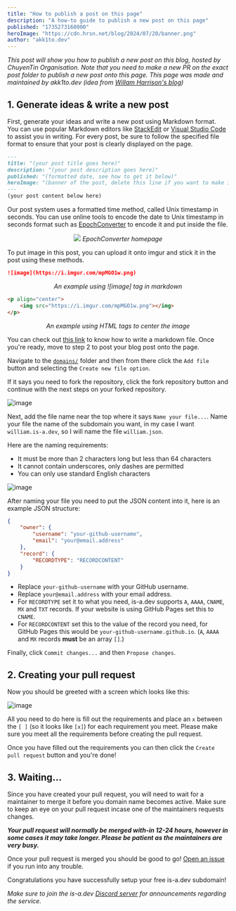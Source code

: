 ```yaml
---
title: "How to publish a post on this page"
description: "A how-to guide to publish a new post on this page"
published: "1735273160000"
heroImage: "https://cdn.hrsn.net/blog/2024/07/20/banner.png"
author: "akk1to.dev"
---
```

*This post will show you how to publish a new post on this blog, hosted by ChuyenTin Organisation. Note that you need to make a new PR on the exact post folder to publish a new post onto this page.*
*This page was made and maintained by akk1to.dev (idea from [Willam Harrison's blog](https://blog.wharrison.com.au/))*

## 1. Generate ideas & write a new post
First, generate your ideas and write a new post using Markdown format. You can use popular Markdown editors like [StackEdit](https://stackedit.io) or [Visual Studio Code](https://code.visualstudio.com) to assist you in writing. For every post, be sure to follow the specified file format to ensure that your post is clearly displayed on the page.
```md
---
title: "(your post title goes here)"
description: "(your post description goes here)"
published: "(formatted date, see how to get it below)"
heroImage: "(banner of the post, delete this line if you want to make it random)"
---
(your post content below here)
```
Our post system uses a formatted time method, called Unix timestamp in seconds. You can use online tools to encode the date to Unix timestamp in seconds format such as [EpochConverter](https://epochconverter.com/) to encode it and put inside the file.
<p align="center">
    <img src="https://i.imgur.com/mpMGO1w.png"></img>
    <i>EpochConverter homepage</i>
</p>
To put image in this post, you can upload it onto imgur and stick it in the post using these methods.

```md
![image](https://i.imgur.com/mpMGO1w.png)
```
<p align="center"><i>An example using ![image] tag in markdown</i></p>

```html
<p align="center">
    <img src="https://i.imgur.com/mpMGO1w.png"></img>
</p>
```
<p align="center"><i>An example using HTML tags to center the image</i></p>

You can check out [this link](https://docs.github.com/en/get-started/writing-on-github/getting-started-with-writing-and-formatting-on-github/basic-writing-and-formatting-syntax) to know how to write a markdown file.
Once you're ready, move to step 2 to post your blog post onto the page.

Navigate to the [`domains/`](https://wdh.gg/borLkD3) folder and then from there click the `Add file` button and selecting the `Create new file option`.

If it says you need to fork the repository, click the fork repository button and continue with the next steps on your forked repository.

![image](https://cdn.hrsn.net/blog/2024/07/20/Ll3qnqmY.png)

Next, add the file name near the top where it says `Name your file...`. Name your file the name of the subdomain you want, in my case I want `william.is-a.dev`, so I will name the file `william.json`.

Here are the naming requirements:

- It must be more than 2 characters long but less than 64 characters
- It cannot contain underscores, only dashes are permitted
- You can only use standard English characters

![image](https://cdn.hrsn.net/blog/2024/07/20/0GgRMCHy.png)

After naming your file you need to put the JSON content into it, here is an example JSON structure:

```json
{
    "owner": {
        "username": "your-github-username",
        "email": "your@email.address"
    },
    "record": {
        "RECORDTYPE": "RECORDCONTENT"
    }
}
```

- Replace `your-github-username` with your GitHub username.
- Replace `your@email.address` with your email address.
- For `RECORDTYPE` set it to what you need, is-a.dev supports `A`, `AAAA`, `CNAME`, `MX` and `TXT` records. If your website is using GitHub Pages set this to `CNAME`.
- For `RECORDCONTENT` set this to the value of the record you need, for GitHub Pages this would be `your-github-username.github.io`. (`A`, `AAAA` and `MX` records **must** be an array `[]`.)

Finally, click `Commit changes...` and then `Propose changes`.

## 2. Creating your pull request

Now you should be greeted with a screen which looks like this:

![image](https://cdn.hrsn.net/blog/2024/07/20/EXLugHC9.png)

All you need to do here is fill out the requirements and place an `x` between the `[ ]` (so it looks like `[x]`) for each requirement you meet. Please make sure you meet all the requirements before creating the pull request.

Once you have filled out the requirements you can then click the `Create pull request` button and you're done!

## 3. Waiting...

Since you have created your pull request, you will need to wait for a maintainer to merge it before you domain name becomes active. Make sure to keep an eye on your pull request incase one of the maintainers requests changes.

**_Your pull request will normally be merged with-in 12-24 hours, however in some cases it may take longer. Please be patient as the maintainers are very busy._**

Once your pull request is merged you should be good to go! [Open an issue](https://wdh.gg/r1Xw34w) if you run into any trouble.

Congratulations you have successfully setup your free is-a.dev subdomain!

_Make sure to join the is-a.dev [Discord server](https://wdh.gg/WxDO6wi) for announcements regarding the service._

